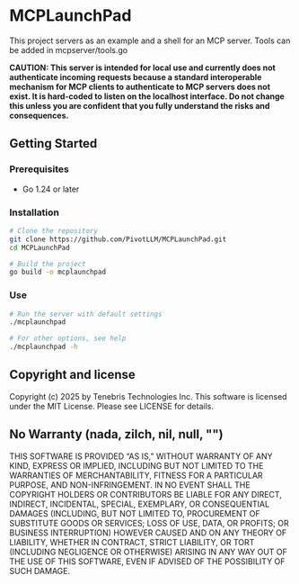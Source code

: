 # MCPLaunchPad

This project servers as an example and a shell for an MCP server. Tools can be added in mcpserver/tools.go

**CAUTION: This server is intended for local use and currently does not authenticate incoming requests because a standard interoperable mechanism for MCP clients to authenticate to MCP servers does not exist. It is hard-coded to listen on the localhost interface. Do not change this unless you are confident that you fully understand the risks and consequences.**

## Getting Started

### Prerequisites

- Go 1.24 or later

### Installation

```bash
# Clone the repository
git clone https://github.com/PivotLLM/MCPLaunchPad.git
cd MCPLaunchPad

# Build the project
go build -o mcplaunchpad
```

### Use

```bash
# Run the server with default settings
./mcplaunchpad

# For other options, see help
./mcplaunchpad -h
```

## Copyright and license

Copyright (c) 2025 by Tenebris Technologies Inc. This software is licensed under the MIT License. Please see LICENSE for details.

## No Warranty (nada, zilch, nil, null, "")

THIS SOFTWARE IS PROVIDED “AS IS,” WITHOUT WARRANTY OF ANY KIND, EXPRESS OR IMPLIED, INCLUDING BUT NOT LIMITED TO THE WARRANTIES OF MERCHANTABILITY, FITNESS FOR A PARTICULAR PURPOSE, AND NON-INFRINGEMENT. IN NO EVENT SHALL THE COPYRIGHT HOLDERS OR CONTRIBUTORS BE LIABLE FOR ANY DIRECT, INDIRECT, INCIDENTAL, SPECIAL, EXEMPLARY, OR CONSEQUENTIAL DAMAGES (INCLUDING, BUT NOT LIMITED TO, PROCUREMENT OF SUBSTITUTE GOODS OR SERVICES; LOSS OF USE, DATA, OR PROFITS; OR BUSINESS INTERRUPTION) HOWEVER CAUSED AND ON ANY THEORY OF LIABILITY, WHETHER IN CONTRACT, STRICT LIABILITY, OR TORT (INCLUDING NEGLIGENCE OR OTHERWISE) ARISING IN ANY WAY OUT OF THE USE OF THIS SOFTWARE, EVEN IF ADVISED OF THE POSSIBILITY OF SUCH DAMAGE.
